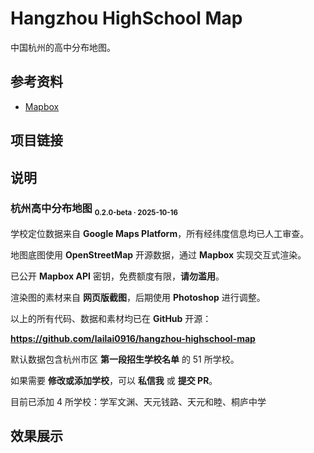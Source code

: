# Hangzhou HighSchool Map

中国杭州的高中分布地图。

## 参考资料

- [Mapbox](https://www.mapbox.com)

## 项目链接

<GitHub repo="lailai0916/hangzhou-highschool-map" />

## 说明

### 杭州高中分布地图 <sub><small>0.2.0-beta · 2025-10-16</small></sub>

学校定位数据来自 **Google Maps Platform**，所有经纬度信息均已人工审查。

地图底图使用 **OpenStreetMap** 开源数据，通过 **Mapbox** 实现交互式渲染。

已公开 **Mapbox API** 密钥，免费额度有限，**请勿滥用**。

渲染图的素材来自 **网页版截图**，后期使用 **Photoshop** 进行调整。

以上的所有代码、数据和素材均已在 **GitHub** 开源：

**https://github.com/lailai0916/hangzhou-highschool-map**

默认数据包含杭州市区 **第一段招生学校名单** 的 $51$ 所学校。

如果需要 **修改或添加学校**，可以 **私信我** 或 **提交 PR**。

目前已添加 $4$ 所学校：学军文渊、天元钱路、天元和睦、桐庐中学

## 效果展示

<Assets file="map.png" />
